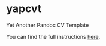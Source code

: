 # yapcvt
Yet Another Pandoc CV Template

You can find the full instructions [here](https://lf-araujo.github.io/posts/Yet-Another-CV).
